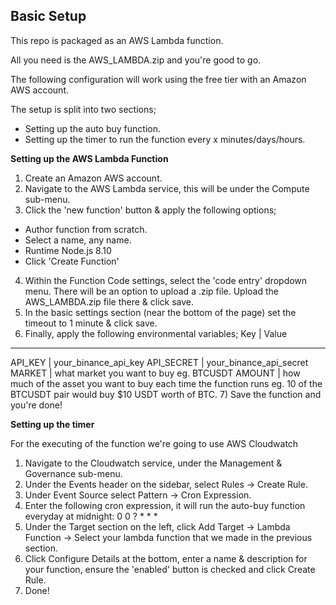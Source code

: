 ## Basic Setup

This repo is packaged as an AWS Lambda function.

All you need is the AWS_LAMBDA.zip and you're good to go. 

The following configuration will work using the free tier with an Amazon AWS account.

The setup is split into two sections;
- Setting up the auto buy function.
- Setting up the timer to run the function every x minutes/days/hours.

 

**Setting up the AWS Lambda Function**

1) Create an Amazon AWS account.
2) Navigate to the AWS Lambda service, this will be under the Compute sub-menu. 
3) Click the 'new function' button & apply the following options;
- Author function from scratch.
- Select a name, any name.
- Runtime Node.js 8.10
- Click 'Create Function'
4) Within the Function Code settings, select the 'code entry' dropdown menu. There will be an option to upload a .zip file. Upload the AWS_LAMBDA.zip file there & click save.
5) In the basic settings section (near the bottom of the page) set the timeout to 1 minute & click save.
6) Finally, apply the following environmental variables;
Key | Value
-----------
API_KEY | your_binance_api_key
API_SECRET | your_binance_api_secret
MARKET | what market you want to buy eg. BTCUSDT
AMOUNT | how much of the asset you want to buy each time the function runs eg. 10 of the BTCUSDT pair would buy $10 USDT worth of BTC.
7) Save the function and you're done!

**Setting up the timer**

For the executing of the function we're going to use AWS Cloudwatch
1) Navigate to the Cloudwatch service, under the Management & Governance sub-menu.
2) Under the Events header on the sidebar, select Rules -> Create Rule.
3) Under Event Source select Pattern -> Cron Expression.
4) Enter the following cron expression, it will run the auto-buy function everyday at midnight: 0 0 ? * * * 
5) Under the Target section on the left, click Add Target -> Lambda Function -> Select your lambda function that we made in the previous section.
6) Click Configure Details at the bottom, enter a name & description for your function, ensure the 'enabled' button is checked and click Create Rule.
7) Done!
